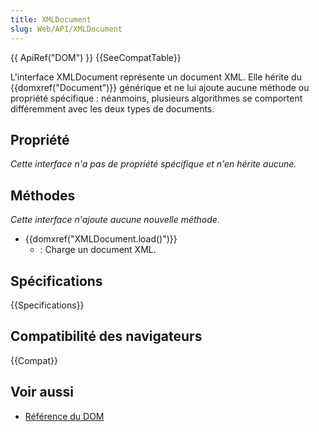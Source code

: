 ```yaml
---
title: XMLDocument
slug: Web/API/XMLDocument
---
```


{{ ApiRef("DOM") }} {{SeeCompatTable}}

L'interface XMLDocument représente un document XML. Elle hérite du {{domxref("Document")}} générique et ne lui ajoute aucune méthode ou propriété spécifique : néanmoins, plusieurs algorithmes se comportent différemment avec les deux types de documents.

## Propriété

_Cette interface n'a pas de propriété spécifique et n'en hérite aucune._

## Méthodes

_Cette interface n'ajoute aucune nouvelle méthode._

- {{domxref("XMLDocument.load()")}}
  - : Charge un document XML.

## Spécifications

{{Specifications}}

## Compatibilité des navigateurs

{{Compat}}

## Voir aussi

- [Référence du DOM](/fr/docs/Web/API/Document_Object_Model)
